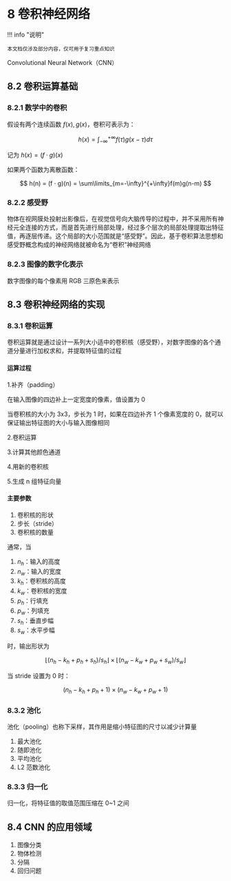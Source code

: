 # 8 卷积神经网络

<!-- !!! tip "说明"

    本文档正在更新中…… -->

!!! info "说明"

    本文档仅涉及部分内容，仅可用于复习重点知识

Convolutional Neural Network（CNN）

## 8.2 卷积运算基础

### 8.2.1 数学中的卷积

假设有两个连续函数 $f(x), g(x)$，卷积可表示为：

$$
h(x) = \int_{-\infty}^{+\infty} f(\tau)g(x- \tau) d\tau
$$

记为 $h(x) = (f · g)(x)$

如果两个函数为离散函数：

$$
h(n) = (f · g)(n) = \sum\limits_{m=-\infty}^{+\infty}f(m)g(n-m)
$$

### 8.2.2 感受野

物体在视网膜处投射出影像后，在视觉信号向大脑传导的过程中，并不采用所有神经元全连接的方式，而是首先进行局部处理，经过多个层次的局部处理提取出特征值，再逐层传递。这个局部的大小范围就是“感受野”。因此，基于卷积算法思想和感受野概念构成的神经网络就被命名为“卷积”神经网络

### 8.2.3 图像的数字化表示

数字图像的每个像素用 RGB 三原色来表示

## 8.3 卷积神经网络的实现

### 8.3.1 卷积运算

卷积运算就是通过设计一系列大小适中的卷积核（感受野），对数字图像的各个通道分量进行加权求和，并提取特征值的过程

#### 运算过程

1.补齐（padding）

在输入图像的四边补上一定宽度的像素，值设置为 0

当卷积核的大小为 3x3，步长为 1 时，如果在四边补齐 1 个像素宽度的 0，就可以保证输出特征图的大小与输入图像相同

2.卷积运算

3.计算其他颜色通道

4.用新的卷积核

5.生成 n 组特征向量

#### 主要参数

1. 卷积核的形状
2. 步长（stride）
3. 卷积核的数量

通常，当

1. $n_h$：输入的高度
2. $n_w$：输入的宽度
3. $k_h$：卷积核的高度
4. $k_w$：卷积核的宽度
5. $p_h$：行填充
6. $p_w$：列填充
7. $s_h$：垂直步幅
8. $s_w$：水平步幅

时，输出形状为

$$\lfloor(n_h-k_h+p_h+s_h)/s_h\rfloor \times \lfloor(n_w-k_w+p_w+s_w)/s_w\rfloor
$$

当 stride 设置为 0 时：

$$
(n_h - k_h + p_h + 1) \times (n_w - k_w + p_w + 1)
$$

### 8.3.2 池化

池化（pooling）也称下采样，其作用是缩小特征图的尺寸以减少计算量

1. 最大池化
2. 随即池化
3. 平均池化
4. L2 范数池化

### 8.3.3 归一化

归一化，将特征值的取值范围压缩在 0~1 之间

## 8.4 CNN 的应用领域

1. 图像分类
2. 物体检测
3. 分隔
4. 回归问题